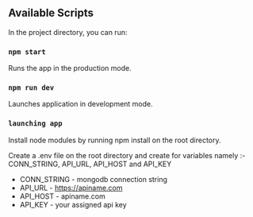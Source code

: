 ## Available Scripts

In the project directory, you can run:

### `npm start`

Runs the app in the production mode.

### `npm run dev`

Launches application in development mode.

### `launching app`

Install node modules by running npm install on the root directory.

Create a .env file on the root directory and create for variables namely :-
CONN_STRING, API_URL, API_HOST and API_KEY
- CONN_STRING - mongodb connection string
- API_URL - https://apiname.com
- API_HOST - apiname.com
- API_KEY - your assigned api key